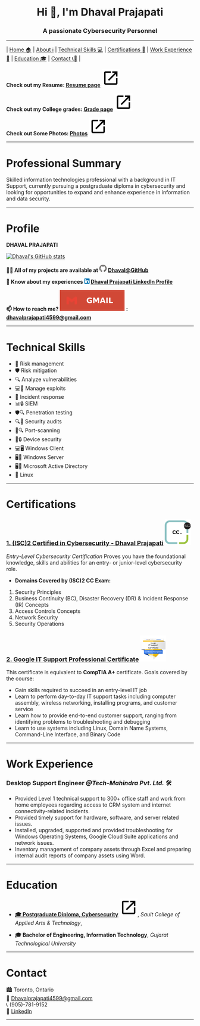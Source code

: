 <h1 align="center">Hi 👋, I'm Dhaval Prajapati</h1>
<h3 align="center">A passionate Cybersecurity Personnel</h3>

***

|  [Home 🏠](#profile)  |  [About ℹ️](#professional-summary)  |  [Technical Skills  💻](#technical-skills)  |  [Certifications 📜](#certifications)  |  [Work Experience 💼](#work-experience)  |  [Education 🎓](#education)  |  [Contact 📞📧](#contact)  |


**Check out my Resume: [Resume page](?page=resume-page)** ![openlink](assets/user/openlink.svg)

**Check out my College grades: [Grade page](?page=grades-page)** ![openlink](assets/user/openlink.svg)

**Check out Some Photos: [Photos](?page=photos-page)** ![openlink](assets/user/openlink.svg)

***

# Professional Summary
Skilled information technologies professional with a background in IT Support, currently pursuing a postgraduate diploma in cybersecurity and looking for opportunities to expand and enhance experience in information and data security.
***

# Profile

**DHAVAL PRAJAPATI**

[![Dhaval's GitHub stats](https://github-readme-stats.vercel.app/api?username=imstrange195&show=reviews,discussions_started,discussions_answered,prs_merged,prs_merged_percentages&show_icons=true&theme=cobalt)](https://github.com/anuraghazra/github-readme-stats)


**👨‍💻 All of my projects are available at  ![GitHub logo](assets/user/github.png)  [Dhaval@GitHub](https://github.com/imstrange195)**


**📄 Know about my experiences  ![LinkedIn Logo](assets/user/linkedin.png)  [Dhaval Prajapati LinkedIn Profile](https://www.linkedin.com/in/dhavalprajapati195/)**


**📫 How to reach me?  ![Gmail logo](assets/user/gmail.svg) : <dhavalprajapati4599@gmail.com>**

***

# Technical Skills
  
- 💼 Risk management
- 🛡️ Risk mitigation
- 🔍 Analyze vulnerabilities
- 💻🔧 Manage exploits
- 🚨 Incident response
- 📊🔒 SIEM
- 🛡️🔍 Penetration testing
- 🔍📝 Security audits
- 🚪🔍 Port-scanning
- 📱🔒 Device security
- 💻🖥️ Windows Client
- 🖥️🔧 Windows Server
- 🖥️📁 Microsoft Active Directory
- 🐧 Linux

***

# Certifications

### [1. (ISC)2 Certified in Cybersecurity - Dhaval Prajapati](https://www.credly.com/badges/b0958515-72a0-4ca7-80dc-022be1a011bb/linked_in_profile) ![ISC2CC](assets/user/isc2cc.png)

_Entry-Level Cybersecurity Certification_
Proves you have the foundational knowledge, skills and abilities for an entry- or junior-level cybersecurity role.
* **Domains Covered by (ISC)2 CC Exam:**
1. Security Principles
2. Business Continuity (BC), Disaster Recovery (DR) & Incident Response (IR) Concepts
3. Access Controls Concepts
4. Network Security
5. Security Operations

### [2. Google IT Support Professional Certificate](https://www.credly.com/badges/40f2f628-4446-4526-a51d-285ac23f7ae2/linked_in_profile) ![ITSupport](assets/user/itsupport.png)

This certificate is equivalent to **CompTIA A+** certificate.
Goals covered by the course:
* Gain skills required to succeed in an entry-level IT job
* Learn to perform day-to-day IT support tasks including computer assembly, wireless networking, installing programs, and customer service
* Learn how to provide end-to-end customer support, ranging from identifying problems to troubleshooting and debugging
* Learn to use systems including Linux, Domain Name Systems, Command-Line Interface, and Binary Code

***

# Work Experience

### Desktop Support Engineer _@Tech-Mahindra Pvt. Ltd._ 🛠️

* Provided Level 1 technical support to 300+ office staff and work from home employees regarding access to CRM system and internet connectivity-related incidents.
* Provided timely support for hardware, software, and server related issues.
* Installed, upgraded, supported and provided troubleshooting for Windows Operating Systems, Google Cloud Suite applications and network issues.
* Inventory management of company assets through Excel and preparing internal audit reports of company assets using Word.
***

# Education

* [**🎓 Postgraduate Diploma, Cybersecurity**](?page=grades-page) ![openlink](assets/user/openlink.svg), 
_Sault College of Applied Arts & Technology_, 


* **🎓 Bachelor of Engineering, Information Technology**,
_Gujarat Technological University_

***

# Contact

🏙️ Toronto, Ontario  
📧 Dhavalprajapati4599@gmail.com  
📞 (905)-781-9152  
🔗 [LinkedIn](linkedin.com/in/dhavalprajapati195)

***
